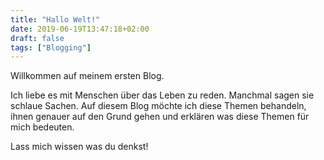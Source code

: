 ```yaml
---
title: "Hallo Welt!"
date: 2019-06-19T13:47:18+02:00
draft: false
tags: ["Blogging"]
---
```


Willkommen auf meinem ersten Blog.

Ich liebe es mit Menschen über das Leben zu reden. Manchmal sagen sie schlaue Sachen. Auf diesem Blog möchte ich diese Themen behandeln, ihnen genauer auf den Grund gehen und erklären was diese Themen für mich bedeuten.

Lass mich wissen was du denkst!